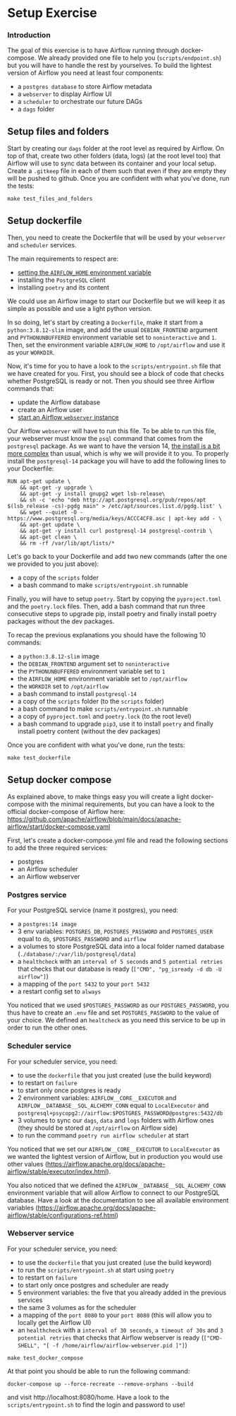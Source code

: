 # Setup Exercise


### Introduction

The goal of this exercise is to have Airflow running through docker-compose. We already provided one file to help you (`scripts/endpoint.sh`) but you will have to handle the rest by yourselves. To build the lightest version of Airflow you need at least four components:
- a `postgres database` to store Airflow metadata
- a `webserver` to display Airflow UI
- a `scheduler` to orchestrate our future DAGs
- a `dags` folder

## Setup files and folders

Start by creating our `dags` folder at the root level as required by Airflow. On top of that, create two other folders (data, logs) (at the root level too) that Airflow will use to sync data between its container and your local setup.
Create a `.gitkeep` file in each of them such that even if they are empty they will be pushed to github. Once you are confident with what you've done, run the tests:

```
make test_files_and_folders
```

## Setup dockerfile

Then, you need to create the Dockerfile that will be used by your `webserver` and `scheduler` services.

The main requirements to respect are:
- [setting the `AIRFLOW_HOME` environment variable](https://airflow.apache.org/docs/apache-airflow/stable/cli-and-env-variables-ref.html?highlight=airflow_home#envvar-AIRFLOW_HOME)
- installing the `PostgreSQL` client
- installing `poetry` and its content

We could use an Airflow image to start our Dockerfile but we will keep it as simple as possible and use a light python version.

In so doing, let's start by creating a `Dockerfile`, make it start from a `python:3.8.12-slim` image, and add the usual `DEBIAN_FRONTEND` argument and `PYTHONUNBUFFERED` environment variable set to `noninteractive` and `1`. Then, set the environment variable `AIRFLOW_HOME` to `/opt/airflow` and use it as your `WORKDIR`.

Now, it's time for you to have a look to the `scripts/entrypoint.sh` file that we have created for you. First, you should see a block of code that checks whether PostgreSQL is ready or not. Then you should see three Airflow commands that:
- update the Airflow database
- create an Airflow user
- [start an Airflow `webserver` instance](https://airflow.apache.org/docs/apache-airflow/stable/cli-and-env-variables-ref.html#webserver)

Our Airflow `webserver` will have to run this file. To be able to run this file, your webserver must know the `psql` command that comes from the `postgresql` package. As we want to have the version 14, [the install is a bit more complex](https://techviewleo.com/how-to-install-postgresql-database-on-ubuntu/) than usual, which is why we will provide it to you. To properly install the `postgresql-14` package you will have to add the following lines to your Dockerfile:

```
RUN apt-get update \
    && apt-get -y upgrade \
    && apt-get -y install gnupg2 wget lsb-release\
    && sh -c 'echo "deb http://apt.postgresql.org/pub/repos/apt $(lsb_release -cs)-pgdg main" > /etc/apt/sources.list.d/pgdg.list' \
    && wget --quiet -O - https://www.postgresql.org/media/keys/ACCC4CF8.asc | apt-key add - \
    && apt-get update \
    && apt-get -y install curl postgresql-14 postgresql-contrib \
    && apt-get clean \
    && rm -rf /var/lib/apt/lists/*
```

Let's go back to your Dockerfile and add two new commands (after the one we provided to you just above):
- a copy of the `scripts` folder
- a bash command to make `scripts/entrypoint.sh` runnable

Finally, you will have to setup `poetry`. Start by copying the `pyproject.toml` and the `poetry.lock` files. Then, add a bash command that run three consecutive steps to upgrade pip, install poetry and finally install poetry packages without the dev packages.

To recap the previous explanations you should have the following 10 commands:
- a `python:3.8.12-slim` image
- the `DEBIAN_FRONTEND` argument set to `noninteractive`
- the `PYTHONUNBUFFERED` environment variable set to `1`
- the `AIRFLOW_HOME` environment variable set to `/opt/airflow`
- the `WORKDIR` set to `/opt/airflow`
- a bash command to install `postgresql-14`
- a copy of the `scripts` folder (to the `scripts` folder)
- a bash command to make `scripts/entrypoint.sh` runnable
- a copy of `pyproject.toml` and `poetry.lock` (to the root level)
- a bash command to upgrade `pip3`, use it to install `poetry` and finally install poetry content (without the dev packages)

Once you are confident with what you've done, run the tests:
```
make test_dockerfile
```

## Setup docker compose

As explained above, to make things easy you will create a light docker-compose with the minimal requirements, but you can have a look to the official docker-compose of Airflow here: https://github.com/apache/airflow/blob/main/docs/apache-airflow/start/docker-compose.yaml

First, let's create a docker-compose.yml file and read the following sections to add the three required services:
- postgres
- an Airflow scheduler
- an Airflow webserver

### Postgres service

For your PostgreSQL service (name it postgres), you need:
- a `postgres:14 image`
- 3 env variables: `POSTGRES_DB`, `POSTGRES_PASSWORD` and `POSTGRES_USER` equal to `db`, `$POSTGRES_PASSWORD` and `airflow`
- a volumes to store PostgreSQL data into a local folder named database (`./database/:/var/lib/postgresql/data`)
- a `healthcheck` with an `interval of 5 seconds` and `5 potential retries` that checks that our database is ready (`["CMD", "pg_isready -d db -U airflow"]`)
- a mapping of the `port 5432` to your `port 5432`
- a restart config set to `always`

You noticed that we used `$POSTGRES_PASSWORD` as our `POSTGRES_PASSWORD`, you thus have to create an `.env` file and set `POSTGRES_PASSWORD` to the value of your choice. We defined an `healtcheck` as you need this service to be up in order to run the other ones.

### Scheduler service

For your scheduler service, you need:
- to use the `dockerfile` that you just created (use the build keyword)
- to restart on `failure`
- to start only once postgres is ready
- 2 environment variables: `AIRFLOW__CORE__EXECUTOR` and `AIRFLOW__DATABASE__SQL_ALCHEMY_CONN` equal to `LocalExecutor` and `postgresql+psycopg2://airflow:$POSTGRES_PASSWORD@postgres:5432/db`
- 3 volumes to sync our `dags`, `data` and `logs` folders with Airflow ones (they should be stored at `/opt/airflow` on Airflow side)
- to run the command `poetry run airflow scheduler` at start

You noticed that we set our `AIRFLOW__CORE__EXECUTOR` to `LocalExecutor` as we wanted the lightest version of Airflow, but in production you would use other values (https://airflow.apache.org/docs/apache-airflow/stable/executor/index.html).

You also noticed that we defined the `AIRFLOW__DATABASE__SQL_ALCHEMY_CONN` environment variable that will allow Airflow to connect to our PostgreSQL database. Have a look at the documentation to see all available environment variables (https://airflow.apache.org/docs/apache-airflow/stable/configurations-ref.html)

### Webserver service

For your scheduler service, you need:
- to use the `dockerfile` that you just created (use the build keyword)
- to run the `scripts/entrypoint.sh` at start using `poetry`
- to restart on `failure`
- to start only once postgres and scheduler are ready
- 5 environment variables: the five that you already added in the previous services
- the same 3 volumes as for the scheduler
- a mapping of the `port 8080` to your `port 8080` (this will allow you to locally get the Airflow UI)
- an `healthcheck` with a `interval of 30 seconds`, `a timeout of 30s` and `3 potential retries` that checks that Airflow webserver is ready (`["CMD-SHELL", "[ -f /home/airflow/airflow-webserver.pid ]"]`)

```
make test_docker_compose
```

At that point you should be able to run the following command:

```
docker-compose up --force-recreate --remove-orphans --build
```

and visit http://localhost:8080/home. Have a look to the `scripts/entrypoint.sh` to find the login and password to use!
